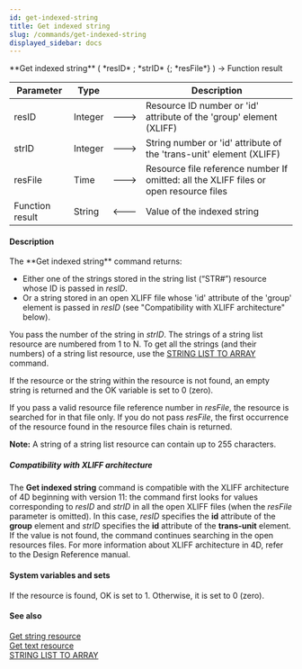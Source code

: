 ```yaml
---
id: get-indexed-string
title: Get indexed string
slug: /commands/get-indexed-string
displayed_sidebar: docs
---
```


<!--REF #_command_.Get indexed string.Syntax-->**Get indexed string** ( *resID* ; *strID* {; *resFile*} ) -> Function result<!-- END REF-->
<!--REF #_command_.Get indexed string.Params-->
| Parameter | Type |  | Description |
| --- | --- | --- | --- |
| resID | Integer | &#x1F852; | Resource ID number or 'id' attribute of the 'group' element (XLIFF) |
| strID | Integer | &#x1F852; | String number or 'id' attribute of the 'trans-unit' element (XLIFF) |
| resFile | Time | &#x1F852; | Resource file reference number If omitted: all the XLIFF files or open resource files |
| Function result | String | &#x1F850; | Value of the indexed string |

<!-- END REF-->

#### Description 

<!--REF #_command_.Get indexed string.Summary-->The **Get indexed string** command returns: 

* Either one of the strings stored in the string list (“STR#”) resource whose ID is passed in *resID*.<!-- END REF-->
* Or a string stored in an open XLIFF file whose 'id' attribute of the 'group' element is passed in *resID* (see "Compatibility with XLIFF architecture" below).

You pass the number of the string in *strID*. The strings of a string list resource are numbered from 1 to N. To get all the strings (and their numbers) of a string list resource, use the [STRING LIST TO ARRAY](string-list-to-array.md) command.

If the resource or the string within the resource is not found, an empty string is returned and the OK variable is set to 0 (zero).

If you pass a valid resource file reference number in *resFile*, the resource is searched for in that file only. If you do not pass *resFile*, the first occurrence of the resource found in the resource files chain is returned.

**Note:** A string of a string list resource can contain up to 255 characters.

##### Compatibility with XLIFF architecture 

The **Get indexed string** command is compatible with the XLIFF architecture of 4D beginning with version 11: the command first looks for values corresponding to *resID* and *strID* in all the open XLIFF files (when the *resFile* parameter is omitted). In this case, *resID* specifies the **id** attribute of the **group** element and *strID* specifies the **id** attribute of the **trans-unit** element. If the value is not found, the command continues searching in the open resources files. For more information about XLIFF architecture in 4D, refer to the Design Reference manual.

#### System variables and sets 

If the resource is found, OK is set to 1\. Otherwise, it is set to 0 (zero).

#### See also 

[Get string resource](get-string-resource.md)  
[Get text resource](get-text-resource.md)  
[STRING LIST TO ARRAY](string-list-to-array.md)  